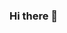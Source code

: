 ### Hi there 👋

<!--
**SeanHuang99/SeanHuang99** is a ✨ _special_ ✨ repository because its `README.md` (this file) appears on your GitHub profile.

Here are some ideas to get you started:

- 🔭 I’m currently working on ...
- 🌱 I’m currently learning ...
- 👯 I’m looking to collaborate on ...
- 🤔 I’m looking for help with ...
- 💬 Ask me about ...
- 📫 How to reach me: ...
- 😄 Pronouns: ...
- ⚡ Fun fact: ...
![Plant‘s GitHub stats]https://github-readme-stats-lp7yyvier-seanhuang99s-projects.vercel.app/api?username=
SeanHuang99&count_private=true&show_icons=true&theme=radical
